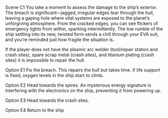 Scene C1
You take a moment to assess the damage to the ship’s exterior. The breach is significant—jagged, irregular edges tear through the hull, leaving a gaping hole where vital systems are exposed to the planet’s unforgiving atmosphere. From the cracked edges, you can see flickers of emergency lights from within, sparking intermittently. The low rumble of the ship settling into its new, twisted form sends a chill through your EVA suit, and you’re reminded just how fragile the situation is.

If the player does not have the plasmic arc welder (tool/repair station and crash sites), spare scrap metal (crash sites), and titanium plating (crash sites) it is impossible to repair the hull.

Option E1
Fix the breach. This repairs the hull but takes time. If life support is fixed, oxygen levels in the ship start to climb.

Option E2
Head towards the spires. An mysterious energy signature is interfering with the electronics on the ship, preventing it from powering up.

Option E3
Head towards the crash sites.

Option E4
Return to the ship